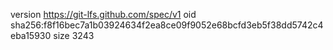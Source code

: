 version https://git-lfs.github.com/spec/v1
oid sha256:f8f16bec7a1b03924634f2ea8ce09f9052e68bcfd3eb5f38dd5742c4eba15930
size 3243
